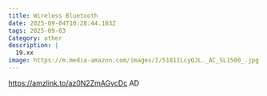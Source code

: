 ```yaml
---
title: Wireless Bluetooth
date: 2025-09-04T10:28:44.183Z
tags: 2025-09-03
Category: other
description: |
  19.xx
image: https://m.media-amazon.com/images/I/5181ILcyQJL._AC_SL1500_.jpg
---
```

https://amzlink.to/az0N2ZmAGvcDc
AD